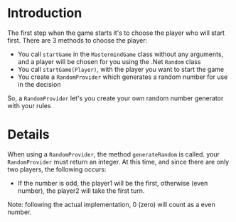 # Introduction #

The first step when the game starts it's to choose the player who will start first. There are 3 methods to choose the player:

  * You call `startGame` in the `MastermindGame` class without any arguments, and a player will be chosen for you using the .Net `Random` class
  * You call `startGame(Player)`, with the player you want to start the game
  * You create a `RandomProvider` which generates a random number for use in the decision

So, a `RandomProvider` let's you create your own random number generator with your rules

# Details #
When using a `RandomProvider`, the method `generateRandom` is called. your `RandomProvider` must return an integer. At this time, and since there are only two players, the following occurs:

  * If the number is odd, the player1 will be the first, otherwise (even number), the player2 will take the first turn.

Note: following the actual implementation, 0 (zero) will count as a even number.